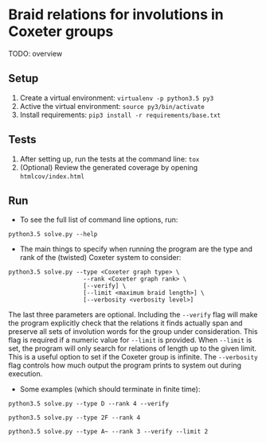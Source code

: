 # Braid relations for involutions in Coxeter groups

TODO: overview

## Setup
1. Create a virtual environment: `virtualenv -p python3.5 py3`
1. Active the virtual environment: `source py3/bin/activate`
1. Install requirements: `pip3 install -r requirements/base.txt`

## Tests
1. After setting up, run the tests at the command line: `tox`
1. (Optional) Review the generated coverage by opening `htmlcov/index.html`

## Run
* To see the full list of command line options, run:
```
python3.5 solve.py --help
```
* The main things to specify when running the program are the type and rank of the 
(twisted) Coxeter system to consider:
```
python3.5 solve.py --type <Coxeter graph type> \
					 --rank <Coxeter graph rank> \
				     [--verify] \
				     [--limit <maximum braid length>] \
				     [--verbosity <verbosity level>]
```
The last three parameters are optional.
Including the `--verify` flag will make the program explicitly check that the relations
it finds actually span and preserve all sets of involution words for the group under consideration. This flag is required if a numeric value for `--limit` is provided.
When `--limit` is set, the program will only search for relations of length up to the given limit. This is a useful option to set if the Coxeter group is infinite. The `--verbosity` flag controls how much output the program prints to system out during execution.

* Some examples (which should terminate in finite time):
```
python3.5 solve.py --type D --rank 4 --verify
```
```
python3.5 solve.py --type 2F --rank 4
```
```
python3.5 solve.py --type A~ --rank 3 --verify --limit 2
```
